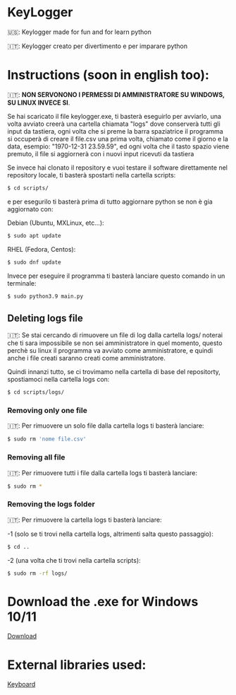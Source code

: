 # KeyLogger

🇺🇸: Keylogger made for fun and for learn python

🇮🇹: Keylogger creato per divertimento e per imparare python

# Instructions (soon in english too):

🇮🇹: **NON SERVONONO I PERMESSI DI AMMINISTRATORE SU WINDOWS, SU LINUX INVECE SI**.

Se hai scaricato il file keylogger.exe, ti basterà eseguirlo per avviarlo, una volta avviato creerà una cartella chiamata "logs" dove conserverà tutti gli input da tastiera, ogni volta che si preme la barra spaziatrice il programma si occuperà di creare il file.csv una prima volta, chiamato come il giorno e la data, esempio: "1970-12-31 23.59.59", ed ogni volta che il tasto spazio viene premuto, il file si aggiornerà con i nuovi input ricevuti da tastiera

Se invece hai clonato il repository e vuoi testare il software direttamente nel repository locale, ti basterà spostarti nella cartella scripts: 
```sh
$ cd scripts/
```
e per esegurilo ti basterà prima di tutto aggiornare python se non è gia aggiornato con:

Debian (Ubuntu, MXLinux, etc...):
```sh
$ sudo apt update
```

RHEL (Fedora, Centos):
```sh
$ sudo dnf update
```

Invece per eseguire il programma ti basterà lanciare questo comando in un terminale:
```sh
$ sudo python3.9 main.py
```

## Deleting logs file

🇮🇹: Se stai cercando di rimuovere un file di log dalla cartella logs/ noterai che ti sara impossibile se non sei amministratore in quel momento, questo perchè su linux il programma va avviato come amministratore, e quindi anche i file creati saranno creati come amministratore.

Quindi innanzi tutto, se ci trovimamo nella cartella di base del repositorty, spostiamoci nella cartella logs con:

```sh
$ cd scripts/logs/
```

### Removing only one file

🇮🇹: Per rimuovere un solo file dalla cartella logs ti basterà lanciare:

```sh
$ sudo rm 'nome file.csv'
```

### Removing all file

🇮🇹: Per rimuovere tutti i file dalla cartella logs ti basterà lanciare:

```sh
$ sudo rm *
```

### Removing the logs folder

🇮🇹: Per rimuovere la cartella logs ti basterà lanciare:

-1 (solo se ti trovi nella cartella logs, altrimenti salta questo passaggio):
```sh
$ cd ..
```

-2 (una volta che ti trovi nella cartella scripts):
```sh
$ sudo rm -rf logs/
```

# Download the .exe for Windows 10/11

[Download](https://github.com/bruhpate/KeyLogger/raw/main/scripts/keylogger.exe)

# External libraries used:

[Keyboard](https://github.com/boppreh/keyboard)



